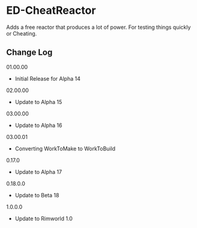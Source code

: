 # ED-CheatReactor
Adds a free reactor that produces a lot of power. For testing things quickly or Cheating.

## Change Log

01.00.00
 * Initial Release for Alpha 14

02.00.00
 * Update to Alpha 15

03.00.00
 * Update to Alpha 16

03.00.01
 * Converting WorkToMake to WorkToBuild

0.17.0
 * Update to Alpha 17

0.18.0.0
 * Update to Beta 18

1.0.0.0
 * Update to Rimworld 1.0